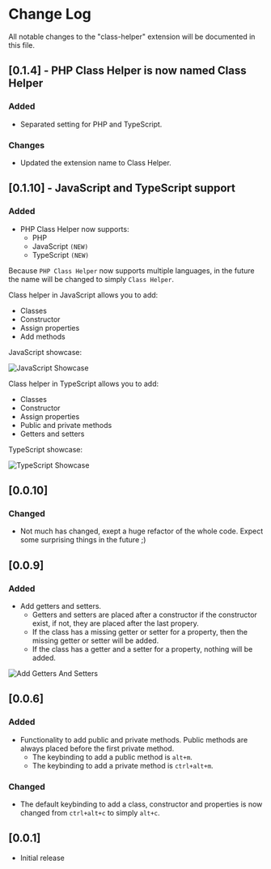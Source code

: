 # Change Log
All notable changes to the "class-helper" extension will be documented in this file.

## [0.1.4] - PHP Class Helper is now named Class Helper

### Added
* Separated setting for PHP and TypeScript. 

### Changes
* Updated the extension name to Class Helper.

## [0.1.10] - JavaScript and TypeScript support
### Added
* PHP Class Helper now supports:
    * PHP
    * JavaScript `(NEW)`
    * TypeScript `(NEW)`

Because `PHP Class Helper` now supports multiple languages, in the future the name will be changed to simply `Class Helper`.

Class helper in JavaScript allows you to add:
* Classes
* Constructor
* Assign properties
* Add methods

JavaScript showcase:

![JavaScript Showcase](https://raw.githubusercontent.com/predragnikolic/php-class-helper/master/resources/gifs/javascriptShowcase.gif)

Class helper in TypeScript allows you to add:
* Classes
* Constructor
* Assign properties
* Public and private methods
* Getters and setters 

TypeScript showcase:

![TypeScript Showcase](https://raw.githubusercontent.com/predragnikolic/php-class-helper/master/resources/gifs/typescriptShowcase.gif)


## [0.0.10]
### Changed
* Not much has changed, exept a huge refactor of the whole code. Expect some surprising things in the future ;) 

## [0.0.9]
### Added
* Add getters and setters.
    * Getters and setters are placed after a constructor if the constructor exist, if not, they are placed after the last propery. 
    * If the class has a missing getter or setter for a property, then the missing getter or setter will be added. 
    * If the class has a getter and a setter for a property, nothing will be added. 

![Add Getters And Setters](https://raw.githubusercontent.com/predragnikolic/php-class-helper/master/resources/gifs/addGetterAndSetter.gif)

## [0.0.6]
### Added
- Functionality to add public and private methods. Public methods are always placed before the first private method.
    * The keybinding to add a public method is `alt+m`.
    * The keybinding to add a private method is `ctrl+alt+m`.

### Changed
- The default keybinding to add a class, constructor and properties is now changed from `ctrl+alt+c` to simply `alt+c`.

## [0.0.1]
- Initial release